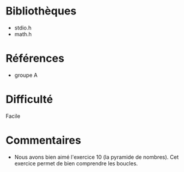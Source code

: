 # Bibliothèques
* stdio.h  
* math.h

# Références
* groupe A


# Difficulté
Facile

# Commentaires
* Nous avons bien aimé l'exercice 10 (la pyramide de nombres). Cet exercice permet de bien comprendre les boucles.
 

